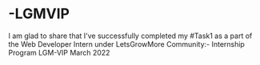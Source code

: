 # -LGMVIP
I am glad to share that I've successfully completed my #Task1 as a part of the Web Developer Intern under LetsGrowMore Community:- Internship Program LGM-VIP March 2022
